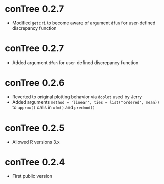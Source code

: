 # conTree 0.2.7

- Modified `getcri` to become aware of argument `dfun` for
  user-defined discrepancy function

# conTree 0.2.7

- Added argument `dfun` for user-defined discrepancy function

# conTree 0.2.6

- Reverted to original plotting behavior via `doplot` used by Jerry
- Added arguments `method = 'linear', ties = list("ordered", mean))`
  to `approx()` calls in `xfm()` and `predmod()`

# conTree 0.2.5

- Allowed R versions 3.x

# conTree 0.2.4

- First public version
